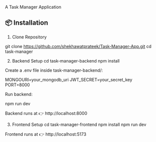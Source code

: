A Task Manager Application

## 📦 Installation

1. Clone Repository

git clone https://github.com/shekhawatprateek/Task-Manager-App.git
cd task-manager

2. Backend Setup
cd task-manager-backend
npm install


Create a .env file inside task-manager-backend/:

MONGOURI=your_mongodb_uri
JWT_SECRET=your_secret_key
PORT=8000


Run backend:

npm run dev


Backend runs at 👉 http://localhost:8000

3. Frontend Setup
cd task-manager-frontend
npm install
npm run dev


Frontend runs at 👉 http://localhost:5173